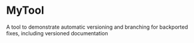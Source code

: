 # MyTool
A tool to demonstrate automatic versioning and branching for backported fixes, including versioned documentation

